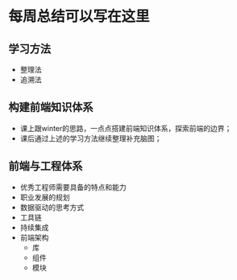 # 每周总结可以写在这里

## 学习方法
* 整理法
* 追溯法  

## 构建前端知识体系  
* 课上跟winter的思路，一点点搭建前端知识体系，探索前端的边界；  
* 课后通过上述的学习方法继续整理补充脑图；  

## 前端与工程体系  
* 优秀工程师需要具备的特点和能力  
* 职业发展的规划  
* 数据驱动的思考方式  
* 工具链  
* 持续集成  
* 前端架构
    * 库
    * 组件  
    * 模块  
